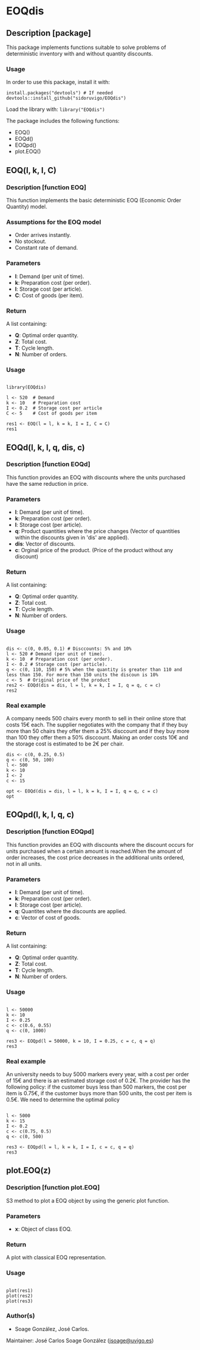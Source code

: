 # EOQdis

## Description [package]

This package implements functions suitable to solve problems of deterministic inventory with and without quantity discounts. 

### Usage

In order to use this package, install it with:

```{r}
install.packages("devtools") # If needed
devtools::install_github("sidoruvigo/EOQdis")
```

Load the library with:  `library("EOQdis")`

The package includes the following functions:
+ EOQ()
+ EOQd()
+ EOQpd()
+ plot.EOQ()

## EOQ(l, k, I, C)

### Description [function EOQ] 

This function implements the basic deterministic EOQ (Economic Order Quantity) model.

### Assumptions for the EOQ model

+ Order arrives instantly.
+ No stockout.
+ Constant rate of demand.

### Parameters

+ **l**: Demand (per unit of time).
+ **k**: Preparation cost (per order).
+ **I**: Storage cost (per article).
+ **C**: Cost of goods (per item).

### Return

A list containing:

+ **Q**: Optimal order quantity.
+ **Z**: Total cost.
+ **T**: Cycle length.
+ **N**: Number of orders.


### Usage

```{r, eval=T, fig.align='center',message = FALSE, fig.height = 4, fig.width = 6, warning = FALSE, comment=""}

library(EOQdis)

l <- 520  # Demand
k <- 10   # Preparation cost
I <- 0.2  # Storage cost per article
C <- 5    # Cost of goods per item

res1 <- EOQ(l = l, k = k, I = I, C = C)
res1

```


## EOQd(l, k, I, q, dis, c)

### Description [function EOQd] 

This function provides an EOQ with discounts where the units purchased have the same reduction in price.


### Parameters

+ **l**: Demand (per unit of time).
+ **k**: Preparation cost (per order).
+ **I**: Storage cost (per article).
+ **q**: Product quantities where the price changes (Vector of quantities within the discounts given in 'dis' are applied).
+ **dis**: Vector of discounts.
+ **c**: Orginal price of the product. (Price of the product without any discount)

### Return

A list containing:

+ **Q**: Optimal order quantity.
+ **Z**: Total cost.
+ **T**: Cycle length.
+ **N**: Number of orders.


### Usage

```{r, eval=T, fig.align='center',message = FALSE, fig.height = 4, fig.width = 6, warning = FALSE, comment=""}

dis <- c(0, 0.05, 0.1) # Disccounts: 5% and 10%
l <- 520 # Demand (per unit of time).
k <- 10  # Preparation cost (per order).
I <- 0.2 # Storage cost (per article).
q <- c(0, 110, 150) # 5% when the quantity is greater than 110 and less than 150. For more than 150 units the discoun is 10%
c <- 5  # Original price of the product
res2 <- EOQd(dis = dis, l = l, k = k, I = I, q = q, c = c)
res2
```

### Real example

A company needs 500 chairs every month to sell in their online store that costs 15€ each. The supplier negotiates with the company that if they buy more than 50 chairs they offer them a 25% disccount and if they buy more than 100 they offer them a 50% disccount. Making an order costs 10€ and the storage cost is estimated to be 2€ per chair.

```{r, eval=T, fig.align='center',message = FALSE, fig.height = 4, fig.width = 6, warning = FALSE, comment=""}
dis <- c(0, 0.25, 0.5)
q <- c(0, 50, 100)
l <- 500
k <- 10
I <- 2
c <- 15

opt <- EOQd(dis = dis, l = l, k = k, I = I, q = q, c = c)
opt
```


## EOQpd(l, k, I, q, c)

### Description [function EOQpd] 

This function provides an EOQ with discounts where the discount occurs for units purchased when a certain amount is reached.When the amount of order increases, the cost price decreases in the additional units ordered, not in all units.


### Parameters

+ **l**: Demand (per unit of time).
+ **k**: Preparation cost (per order).
+ **I**: Storage cost (per article).
+ **q**: Quantites where the discounts are applied.
+ **c**: Vector of cost of goods.

### Return

A list containing:
+ **Q**: Optimal order quantity.
+ **Z**: Total cost.
+ **T**: Cycle length.
+ **N**: Number of orders.


### Usage

```{r, eval=T, fig.align='center',message = FALSE, fig.height = 4, fig.width = 6, warning = FALSE, comment=""}

l <- 50000
k <- 10
I <- 0.25
c <- c(0.6, 0.55)
q <- c(0, 1000)

res3 <- EOQpd(l = 50000, k = 10, I = 0.25, c = c, q = q)
res3
```

### Real example

An university needs to buy 5000 markers every year, with a cost per order of 15€ and there is an estimated storage cost of 0.2€. The provider has the following policy: if the customer buys less than 500 markers, the cost per item is 0.75€, if the customer buys more than 500 units, the cost per item is 0.5€. We need to determine the optimal policy

```{r, eval=T, fig.align='center',message = FALSE, fig.height = 4, fig.width = 6, warning = FALSE, comment=""}

l <- 5000
k <- 15
I <- 0.2
c <- c(0.75, 0.5)
q <- c(0, 500)

res3 <- EOQpd(l = l, k = k, I = I, c = c, q = q)
res3
```



## plot.EOQ(z)

### Description [function plot.EOQ] 

S3 method to plot a EOQ object by using the generic plot function.


### Parameters

+ **x**: Object of class EOQ.


### Return

A plot with classical EOQ representation.


### Usage

```{r, eval=T, fig.align='center',message = FALSE, fig.height = 4, fig.width = 6, warning = FALSE, comment=""}

plot(res1)
plot(res2)
plot(res3)

```




### Author(s)

+ Soage González, José Carlos.

Maintainer: José Carlos Soage González (jsoage@uvigo.es)

	


